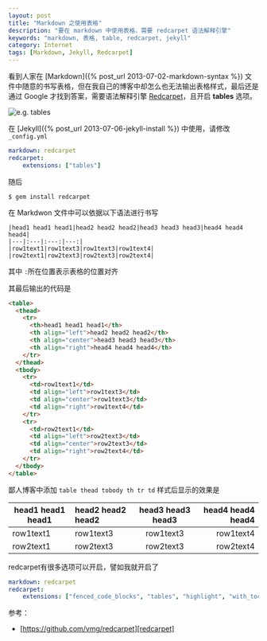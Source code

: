 ```yaml
---
layout: post
title: "Markdown 之使用表格"
description: "要在 markdown 中使用表格，需要 redcarpet 语法解释引擎"
keywords: "markdown, 表格, table, redcarpet, jekyll"
category: Internet
tags: [Markdown, Jekyll, Redcarpet]
---
```


看到人家在 [Markdown]({% post_url 2013-07-02-markdown-syntax %}) 文件中随意的书写表格，但在我自己的博客中却怎么也无法输出表格样式，最后还是通过 Google 才找到答案，需要语法解释引擎 [Redcarpet](https://github.com/vmg/redcarpet)，且开启 **tables** 选项。

![e.g. tables](http://cdn.09hd.com/images/2013/10/table.png)

在 [Jekyll]({% post_url 2013-07-06-jekyll-install %}) 中使用，请修改 `_config.yml`

```yaml
markdown: redcarpet
redcarpet:
    extensions: ["tables"]
```

<!-- more -->
随后

    $ gem install redcarpet

在 Markdwon 文件中可以依据以下语法进行书写

```
|head1 head1 head1|head2 head2 head2|head3 head3 head3|head4 head4 head4|
|---|:---|:---:|---:|
|row1text1|row1text3|row1text3|row1text4|
|row2text1|row2text3|row2text3|row2text4|
```

其中 `:`所在位置表示表格的位置对齐

其最后输出的代码是

```html
<table>
  <thead>
    <tr>
      <th>head1 head1 head1</th>
      <th align="left">head2 head2 head2</th>
      <th align="center">head3 head3 head3</th>
      <th align="right">head4 head4 head4</th>
    </tr>
  </thead>
  <tbody>
    <tr>
      <td>row1text1</td>
      <td align="left">row1text3</td>
      <td align="center">row1text3</td>
      <td align="right">row1text4</td>
    </tr>
    <tr>
      <td>row2text1</td>
      <td align="left">row2text3</td>
      <td align="center">row2text3</td>
      <td align="right">row2text4</td>
    </tr>
  </tbody>
</table>
```

鄙人博客中添加 `table thead tobody th tr td` 样式后显示的效果是

|head1 head1 head1|head2 head2 head2|head3 head3 head3|head4 head4 head4|
|---|:---|:---:|---:|
|row1text1|row1text3|row1text3|row1text4|
|row2text1|row2text3|row2text3|row2text4|

redcarpet有很多选项可以开启，譬如我就开启了

```yaml
markdown: redcarpet
redcarpet: 
    extensions: ["fenced_code_blocks", "tables", "highlight", "with_toc_data", "strikethrough", "underline"]
```

参考：

- [https://github.com/vmg/redcarpet][redcarpet]

[redcarpet]: https://github.com/vmg/redcarpet

